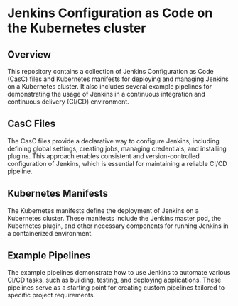# Jenkins Configuration as Code on the Kubernetes cluster


## Overview

This repository contains a collection of Jenkins Configuration as Code (CasC) files and Kubernetes manifests for deploying and managing Jenkins on a Kubernetes cluster. It also includes several example pipelines for demonstrating the usage of Jenkins in a continuous integration and continuous delivery (CI/CD) environment.

## CasC Files

The CasC files provide a declarative way to configure Jenkins, including defining global settings, creating jobs, managing credentials, and installing plugins. This approach enables consistent and version-controlled configuration of Jenkins, which is essential for maintaining a reliable CI/CD pipeline.

## Kubernetes Manifests

The Kubernetes manifests define the deployment of Jenkins on a Kubernetes cluster. These manifests include the Jenkins master pod, the Kubernetes plugin, and other necessary components for running Jenkins in a containerized environment.

## Example Pipelines

The example pipelines demonstrate how to use Jenkins to automate various CI/CD tasks, such as building, testing, and deploying applications. These pipelines serve as a starting point for creating custom pipelines tailored to specific project requirements.
